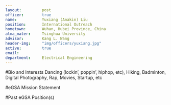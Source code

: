 ```yaml
---
layout:     	post
officer:        true
name:     	 	Yuxiang (Anakin) Liu
position: 		International Outreach
hometown: 		Wuhan, Hubei Province, China
alma_mater: 	Tsinghua University
advisor: 		Kang L. Wang
header-img: 	"img/officers/yuxiang.jpg"
active: 		true
email: 			
department: 	Electrical Engineering
---
```


#Bio and Interests
Dancing (lockin’, poppin’, hiphop, etc), Hiking, Badminton, Digital Photography, Rap, Movies, Startup, etc


#eGSA Mission Statement


#Past eGSA Position(s)